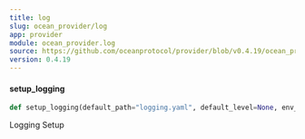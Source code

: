```yaml
---
title: log
slug: ocean_provider/log
app: provider
module: ocean_provider.log
source: https://github.com/oceanprotocol/provider/blob/v0.4.19/ocean_provider/log.py
version: 0.4.19
---
```

#### setup\_logging

```python
def setup_logging(default_path="logging.yaml", default_level=None, env_key="LOG_CFG")
```

Logging Setup

